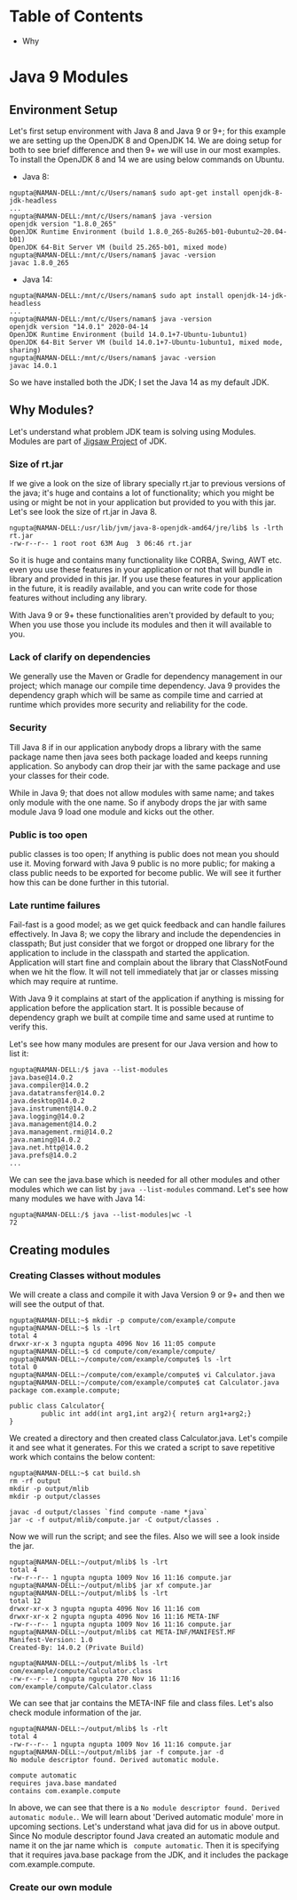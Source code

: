 # Table of Contents
* Why

# Java 9 Modules 
## Environment Setup
Let's first setup environment with Java 8 and Java 9 or 9+; for this example we are setting up the OpenJDK 8 and OpenJDK
14. We are doing setup for both to see brief difference and then 9+ we will use in our most examples. To install the
OpenJDK 8 and 14 we are using below commands on Ubuntu.
* Java 8:
```text
ngupta@NAMAN-DELL:/mnt/c/Users/naman$ sudo apt-get install openjdk-8-jdk-headless
...
ngupta@NAMAN-DELL:/mnt/c/Users/naman$ java -version
openjdk version "1.8.0_265"
OpenJDK Runtime Environment (build 1.8.0_265-8u265-b01-0ubuntu2~20.04-b01)
OpenJDK 64-Bit Server VM (build 25.265-b01, mixed mode)
ngupta@NAMAN-DELL:/mnt/c/Users/naman$ javac -version
javac 1.8.0_265
```
* Java 14:
```text
ngupta@NAMAN-DELL:/mnt/c/Users/naman$ sudo apt install openjdk-14-jdk-headless
...
ngupta@NAMAN-DELL:/mnt/c/Users/naman$ java -version
openjdk version "14.0.1" 2020-04-14
OpenJDK Runtime Environment (build 14.0.1+7-Ubuntu-1ubuntu1)
OpenJDK 64-Bit Server VM (build 14.0.1+7-Ubuntu-1ubuntu1, mixed mode, sharing)
ngupta@NAMAN-DELL:/mnt/c/Users/naman$ javac -version
javac 14.0.1
```
So we have installed both the JDK; I set the Java 14 as my default JDK.

## Why Modules?
Let's understand what problem JDK team is solving using Modules. Modules are part of 
[Jigsaw Project](https://openjdk.java.net/projects/jigsaw/) of JDK.

### Size of rt.jar
If we give a look on the size of library specially rt.jar to previous versions of the java; it's huge and contains a lot 
of functionality; which you might be using or might be not in your application but provided to you with this jar. Let's
see look the size of rt.jar in Java 8.
```text
ngupta@NAMAN-DELL:/usr/lib/jvm/java-8-openjdk-amd64/jre/lib$ ls -lrth rt.jar
-rw-r--r-- 1 root root 63M Aug  3 06:46 rt.jar
```
So it is huge and contains many functionality like CORBA, Swing, AWT etc. even you use these features in your application
or not that will bundle in library and provided in this jar. If you use these features in your application in the future,
it is readily available, and you can write code for those features without including any library.

With Java 9 or 9+ these functionalities aren't provided by default to you; When you use those you include its modules 
and then it will available to you.

### Lack of clarify on dependencies
We generally use the Maven or Gradle for dependency management in our project; which manage our compile time dependency.
Java 9 provides the dependency graph which will be same as compile time and carried at runtime which provides more 
security and reliability for the code.

### Security
Till Java 8 if in our application anybody drops a library with the same package name then java sees both package loaded
and keeps running application. So anybody can drop their jar with the same package and use your classes for their code.

While in Java 9; that does not allow modules with same name; and takes only module with the one name. So if anybody drops
the jar with same module Java 9 load one module and kicks out the other.
    
### Public is too open
public classes is too open; If anything is public does not mean you should use it. Moving forward with Java 9 public is
no more public; for making a class public needs to be exported for become public. We will see it further how this can be
done further in this tutorial.

### Late runtime failures
Fail-fast is a good model; as we get quick feedback and can handle failures effectively. In Java 8; we copy the library
and include the dependencies in classpath; But just consider that we forgot or dropped one library for the application
to include in the classpath and started the application. Application will start fine and complain about the library that
ClassNotFound when we hit the flow. It will not tell immediately that jar or classes missing which may require at runtime.

With Java 9 it complains at start of the application if anything is missing for application before the application start.
It is possible because of dependency graph we built at compile time and same used at runtime to verify this.

Let's see how many modules are present for our Java version and how to list it:
```text
ngupta@NAMAN-DELL:/$ java --list-modules
java.base@14.0.2
java.compiler@14.0.2
java.datatransfer@14.0.2
java.desktop@14.0.2
java.instrument@14.0.2
java.logging@14.0.2
java.management@14.0.2
java.management.rmi@14.0.2
java.naming@14.0.2
java.net.http@14.0.2
java.prefs@14.0.2
...
```
We can see the java.base which is needed for all other modules and other modules which we can list by `java --list-modules`
command. Let's see how many modules we have with Java 14:
```text
ngupta@NAMAN-DELL:/$ java --list-modules|wc -l
72
```

## Creating modules
### Creating Classes without modules
We will create a class and compile it with Java Version 9 or 9+ and then we will see the output of that.
```text
ngupta@NAMAN-DELL:~$ mkdir -p compute/com/example/compute
ngupta@NAMAN-DELL:~$ ls -lrt
total 4
drwxr-xr-x 3 ngupta ngupta 4096 Nov 16 11:05 compute
ngupta@NAMAN-DELL:~$ cd compute/com/example/compute/
ngupta@NAMAN-DELL:~/compute/com/example/compute$ ls -lrt
total 0
ngupta@NAMAN-DELL:~/compute/com/example/compute$ vi Calculator.java
ngupta@NAMAN-DELL:~/compute/com/example/compute$ cat Calculator.java
package com.example.compute;

public class Calculator{
        public int add(int arg1,int arg2){ return arg1+arg2;}
}
```
We created a directory and then created class Calculator.java. Let's compile it and see what it generates. For this
we crated a script to save repetitive work which contains the below content:
```text
ngupta@NAMAN-DELL:~$ cat build.sh
rm -rf output
mkdir -p output/mlib
mkdir -p output/classes

javac -d output/classes `find compute -name *java`
jar -c -f output/mlib/compute.jar -C output/classes .
```
Now we will run the script; and see the files. Also we will see a look inside the jar. 
```text
ngupta@NAMAN-DELL:~/output/mlib$ ls -lrt
total 4
-rw-r--r-- 1 ngupta ngupta 1009 Nov 16 11:16 compute.jar
ngupta@NAMAN-DELL:~/output/mlib$ jar xf compute.jar
ngupta@NAMAN-DELL:~/output/mlib$ ls -lrt
total 12
drwxr-xr-x 3 ngupta ngupta 4096 Nov 16 11:16 com
drwxr-xr-x 2 ngupta ngupta 4096 Nov 16 11:16 META-INF
-rw-r--r-- 1 ngupta ngupta 1009 Nov 16 11:16 compute.jar
ngupta@NAMAN-DELL:~/output/mlib$ cat META-INF/MANIFEST.MF
Manifest-Version: 1.0
Created-By: 14.0.2 (Private Build)

ngupta@NAMAN-DELL:~/output/mlib$ ls -lrt com/example/compute/Calculator.class
-rw-r--r-- 1 ngupta ngupta 270 Nov 16 11:16 com/example/compute/Calculator.class
```

We can see that jar contains the META-INF file and class files. Let's also check module information of the jar.
```text
ngupta@NAMAN-DELL:~/output/mlib$ ls -rlt
total 4
-rw-r--r-- 1 ngupta ngupta 1009 Nov 16 11:16 compute.jar
ngupta@NAMAN-DELL:~/output/mlib$ jar -f compute.jar -d
No module descriptor found. Derived automatic module.

compute automatic
requires java.base mandated
contains com.example.compute
```
In above, we can see that there is a `No module descriptor found. Derived automatic module.`. We will learn about 
'Derived automatic module' more in upcoming sections. Let's understand what java did for us in above output. 
Since No module descriptor found Java created an automatic module and name it on the jar name which is `
compute automatic`. Then it is specifying that it requires java.base package from the JDK, and it includes the package 
com.example.compute.

### Create our own module